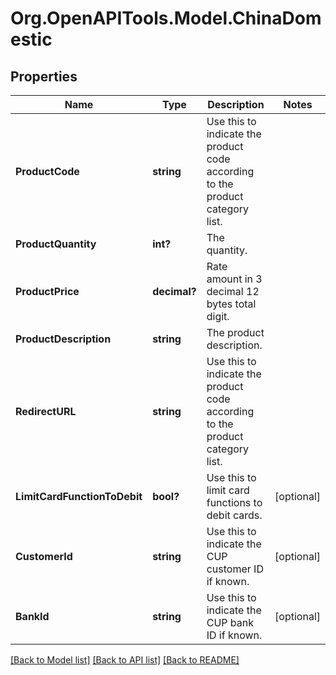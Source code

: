 # Org.OpenAPITools.Model.ChinaDomestic
## Properties

Name | Type | Description | Notes
------------ | ------------- | ------------- | -------------
**ProductCode** | **string** | Use this to indicate the product code according to the product category list. | 
**ProductQuantity** | **int?** | The quantity. | 
**ProductPrice** | **decimal?** | Rate amount in 3 decimal 12 bytes total digit. | 
**ProductDescription** | **string** | The product description. | 
**RedirectURL** | **string** | Use this to indicate the product code according to the product category list. | 
**LimitCardFunctionToDebit** | **bool?** | Use this to limit card functions to debit cards. | [optional] 
**CustomerId** | **string** | Use this to indicate the CUP customer ID if known. | [optional] 
**BankId** | **string** | Use this to indicate the CUP bank ID if known. | [optional] 

[[Back to Model list]](../README.md#documentation-for-models) [[Back to API list]](../README.md#documentation-for-api-endpoints) [[Back to README]](../README.md)

